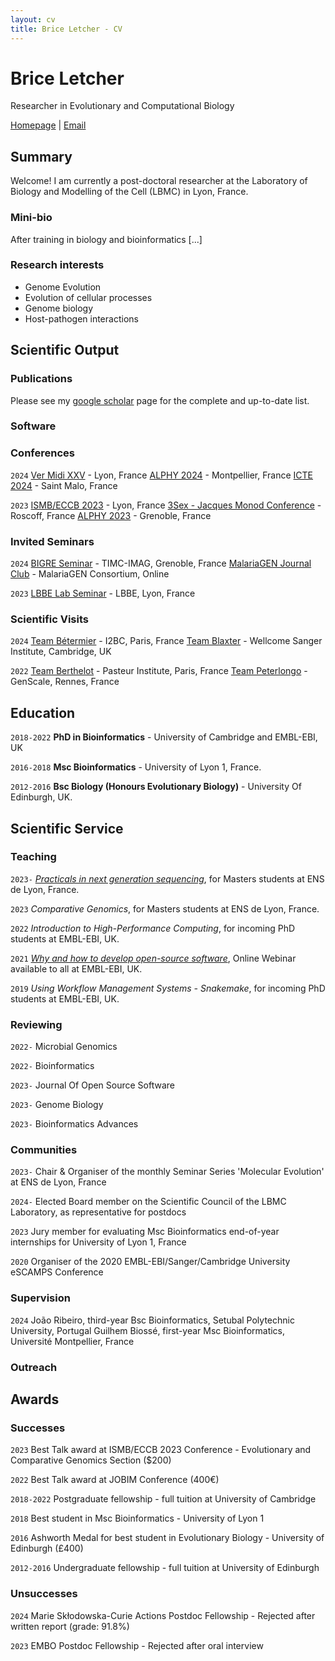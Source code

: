 ```yaml
---
layout: cv
title: Brice Letcher - CV
---
```

# Brice Letcher
Researcher in Evolutionary and Computational Biology


<div id="webaddress">
<a href="https://www.ens-lyon.fr/LBMC/equipes/NematodeCell?set_language=en&cl=en">Homepage</a>
| <a href="brice.letcher@ens-lyon.fr">Email</a>
</div>

## Summary

Welcome! I am currently a post-doctoral researcher at the Laboratory of Biology and Modelling of the Cell (LBMC) in Lyon, France.

### Mini-bio

After training in biology and bioinformatics [...]

### Research interests

* Genome Evolution
* Evolution of cellular processes
* Genome biology
* Host-pathogen interactions


## Scientific Output

### Publications

Please see my [google scholar](https://scholar.google.com/citations?user=4KXvLoIAAAAJ&hl=fr&oi=ao) page for the complete and up-to-date list.

### Software

### Conferences

`2024`
[Ver Midi XXV](https://vermidi25.sciencesconf.org/) - Lyon, France
[ALPHY 2024](https://alphy2024.sciencesconf.org/resource/page/id/1) - Montpellier, France
[ICTE 2024](https://icte2024.sciencesconf.org/) - Saint Malo, France

`2023`
[ISMB/ECCB 2023](https://www.iscb.org/ismbeccb2023) - Lyon, France
[3Sex - Jacques Monod Conference](https://www.insb.cnrs.fr/fr/sex-unfolded-sex-asex-sexes) - Roscoff, France
[ALPHY 2023](https://alphy-aiem-2023.sciencesconf.org/) - Grenoble, France

### Invited Seminars

`2024`
[BIGRE Seminar](https://bi-gre.github.io/) - TIMC-IMAG, Grenoble, France
[MalariaGEN Journal Club](https://youtu.be/vubawpY1tTA?feature=shared) - MalariaGEN Consortium, Online

`2023`
[LBBE Lab Seminar](https://lbbe.univ-lyon1.fr/fr) - LBBE, Lyon, France

### Scientific Visits

`2024`
[Team Bétermier](https://www.i2bc.paris-saclay.fr/equipe-programmed-genome-rearrangements/) - I2BC, Paris, France
[Team Blaxter](https://www.sanger.ac.uk/group/blaxter-group/) - Wellcome Sanger Institute, Cambridge, UK

`2022`
[Team Berthelot](https://research.pasteur.fr/en/team/comparative-functional-genomics/) - Pasteur Institute, Paris, France
[Team Peterlongo](https://team.inria.fr/genscale/) - GenScale, Rennes, France


## Education

`2018-2022`
__PhD in Bioinformatics__ - University of Cambridge and EMBL-EBI, UK

`2016-2018`
__Msc Bioinformatics__ - University of Lyon 1, France.


`2012-2016`
__Bsc Biology (Honours Evolutionary Biology)__ - University Of Edinburgh, UK.


## Scientific Service


### Teaching

`2023-`
[_Practicals in next generation sequencing_](https://biologie.ens-lyon.fr/masterbiosciences/presentation-des-ue/les-ue-pratique/practicals-in-NGS), for Masters students at ENS de Lyon, France.

`2023`
_Comparative Genomics_, for Masters students at ENS de Lyon, France.

`2022`
_Introduction to High-Performance Computing_, for incoming PhD students at EMBL-EBI, UK.

`2021`
[_Why and how to develop open-source software_](https://www.ebi.ac.uk/training/events/open-access-why-build-open-source-software-and-how-do-it-successfully/), Online Webinar available to all at EMBL-EBI, UK.

`2019`
_Using Workflow Management Systems - Snakemake_, for incoming PhD students at EMBL-EBI, UK.


### Reviewing

`2022-`
Microbial Genomics

`2022-`
Bioinformatics

`2023-`
Journal Of Open Source Software

`2023-`
Genome Biology

`2023-`
Bioinformatics Advances

### Communities

`2023-`
Chair & Organiser of the monthly Seminar Series 'Molecular Evolution' at ENS de Lyon, France

`2024-`
Elected Board member on the Scientific Council of the LBMC Laboratory, as representative for postdocs

`2023`
Jury member for evaluating Msc Bioinformatics end-of-year internships for University of Lyon 1, France

`2020`
Organiser of the 2020 EMBL-EBI/Sanger/Cambridge University eSCAMPS Conference

### Supervision

`2024`
João Ribeiro, third-year Bsc Bioinformatics, Setubal Polytechnic University, Portugal
Guilhem Biossé, first-year Msc Bioinformatics, Université Montpellier, France

### Outreach

## Awards

### Successes

`2023`
Best Talk award at ISMB/ECCB 2023 Conference - Evolutionary and Comparative Genomics Section ($200)

`2022`
Best Talk award at JOBIM Conference (400€)

`2018-2022`
Postgraduate fellowship - full tuition at University of Cambridge

`2018`
Best student in Msc Bioinformatics - University of Lyon 1

`2016`
Ashworth Medal for best student in Evolutionary Biology - University of Edinburgh (£400)

`2012-2016`
Undergraduate fellowship - full tuition at University of Edinburgh

### Unsuccesses

`2024`
Marie Skłodowska-Curie Actions Postdoc Fellowship - Rejected after written report (grade: 91.8%)

`2023`
EMBO Postdoc Fellowship - Rejected after oral interview



<!-- ### Footer

Last updated: May 2013 -->


